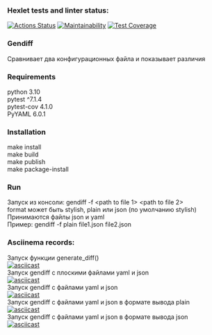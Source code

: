 ### Hexlet tests and linter status:
[![Actions Status](https://github.com/thrtth/python-project-50/actions/workflows/hexlet-check.yml/badge.svg)](https://github.com/thrtth/python-project-50/actions)
[![Maintainability](https://api.codeclimate.com/v1/badges/040490f2dab482c31015/maintainability)](https://codeclimate.com/github/thrtth/python-project-50/maintainability)
[![Test Coverage](https://api.codeclimate.com/v1/badges/040490f2dab482c31015/test_coverage)](https://codeclimate.com/github/thrtth/python-project-50/test_coverage)  


### Gendiff

Сравнивает два конфигурационных файла и показывает различия

### Requirements

python 3.10  
pytest ^7.1.4  
pytest-cov 4.1.0  
PyYAML 6.0.1  

### Installation

make install  
make build  
make publish  
make package-install

### Run

Запуск из консоли: gendiff -f <format> <path to file 1> <path to file 2>  
format может быть stylish, plain или json (по умолчанию stylish)  
Принимаются файлы json и yaml  
Пример: gendiff -f plain file1.json file2.json

### Asciinema records:

Запуск функции generate_diff()  
[![asciicast](https://asciinema.org/a/HC2aNP0kKnQZ88okOknax9t23.svg)](https://asciinema.org/a/HC2aNP0kKnQZ88okOknax9t23)  
Запуск gendiff с плоскими файлами yaml и json  
[![asciicast](https://asciinema.org/a/NRwzAh29SpnoY4zTHcZrpJcvr.svg)](https://asciinema.org/a/NRwzAh29SpnoY4zTHcZrpJcvr)  
Запуск gendiff с файлами yaml и json  
[![asciicast](https://asciinema.org/a/D8Us7YM60JaX8oMolj9BU9cSs.svg)](https://asciinema.org/a/D8Us7YM60JaX8oMolj9BU9cSs)  
Запуск gendiff с файлами yaml и json в формате вывода plain  
[![asciicast](https://asciinema.org/a/TjuXoTgb8GY5wUiqYHNXCXpq5.svg)](https://asciinema.org/a/TjuXoTgb8GY5wUiqYHNXCXpq5)  
Запуск gendiff с файлами yaml и json в формате вывода json  
[![asciicast](https://asciinema.org/a/X8uKrTpzONHo2jZ3u7kTqNxwi.svg)](https://asciinema.org/a/X8uKrTpzONHo2jZ3u7kTqNxwi)  